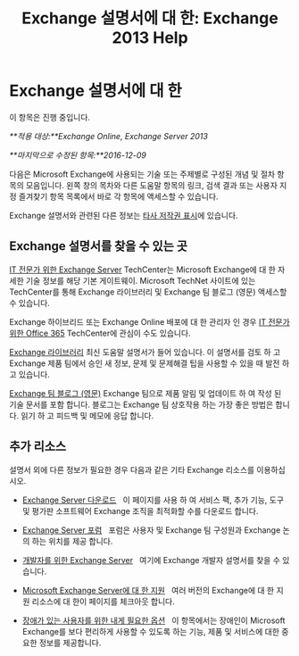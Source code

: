 ﻿---
title: 'Exchange 설명서에 대 한: Exchange 2013 Help'
TOCTitle: Exchange 설명서에 대 한
ms:assetid: cbc07e0d-2884-4e5d-8065-39b7f6299b9b
ms:mtpsurl: https://technet.microsoft.com/ko-kr/library/Dd351146(v=EXCHG.150)
ms:contentKeyID: 50482347
ms.date: 05/23/2018
mtps_version: v=EXCHG.150
ms.translationtype: MT
---

# Exchange 설명서에 대 한

이 항목은 진행 중입니다. 

_**적용 대상:**Exchange Online, Exchange Server 2013_

_**마지막으로 수정된 항목:**2016-12-09_

다음은 Microsoft Exchange에 사용되는 기술 또는 주제별로 구성된 개념 및 절차 항목의 모음입니다. 왼쪽 창의 목차와 다른 도움말 항목의 링크, 검색 결과 또는 사용자 지정 즐겨찾기 항목 목록에서 바로 각 항목에 액세스할 수 있습니다.

Exchange 설명서와 관련된 다른 정보는 [타사 저작권 표시](third-party-copyright-notices-exchange-2013-help.md)에 있습니다.

## Exchange 설명서를 찾을 수 있는 곳

[IT 전문가 위한 Exchange Server](https://go.microsoft.com/fwlink/p/?linkid=34165) TechCenter는 Microsoft Exchange에 대 한 자세한 기술 정보를 해당 기본 게이트웨이. Microsoft TechNet 사이트에 있는 TechCenter를 통해 Exchange 라이브러리 및 Exchange 팀 블로그 (영문) 액세스할 수 있습니다.

Exchange 하이브리드 또는 Exchange Online 배포에 대 한 관리자 인 경우 [IT 전문가 위한 Office 365](https://go.microsoft.com/fwlink/p/?linkid=282341) TechCenter에 관심이 수도 있습니다.

[Exchange 라이브러리](https://go.microsoft.com/fwlink/p/?linkid=82055) 최신 도움말 설명서가 들어 있습니다. 이 설명서를 검토 하 고 Exchange 제품 팀에서 승인 새 정보, 문제 및 문제해결 팁을 사용할 수 있을 때 발전 하 고 있습니다.

[Exchange 팀 블로그 (영문)](https://go.microsoft.com/fwlink/p/?linkid=178595) Exchange 팀으로 제품 알림 및 업데이트 하 여 작성 된 기술 문서를 포함 합니다. 블로그는 Exchange 팀 상호작용 하는 가장 좋은 방법은 합니다. 읽기 하 고 피드백 및 메모에 응답 합니다.

## 추가 리소스

설명서 외에 다른 정보가 필요한 경우 다음과 같은 기타 Exchange 리소스를 이용하십시오.

  - [Exchange Server 다운로드](https://go.microsoft.com/fwlink/p/?linkid=179447)   이 페이지를 사용 하 여 서비스 팩, 추가 기능, 도구 및 평가판 소프트웨어 Exchange 조직을 최적화할 수를 다운로드 합니다.

  - [Exchange Server 포럼](https://go.microsoft.com/fwlink/p/?linkid=60612)   포럼은 사용자 및 Exchange 팀 구성원과 Exchange 논의 하는 위치를 제공 합니다.

  - [개발자를 위한 Exchange Server](https://go.microsoft.com/fwlink/p/?linkid=24705)   여기에 Exchange 개발자 설명서를 찾을 수 있습니다.

  - [Microsoft Exchange Server에 대 한 지원](https://go.microsoft.com/fwlink/p/?linkid=283967)   여러 버전의 Exchange에 대 한 지원 리소스에 대 한이 페이지를 체크아웃 합니다.

  - [장애가 있는 사용자를 위한 내게 필요한 옵션](accessibility-for-people-with-disabilities-exchange-2013-help.md)   이 항목에서는 장애인이 Microsoft Exchange를 보다 편리하게 사용할 수 있도록 하는 기능, 제품 및 서비스에 대한 중요한 정보를 제공합니다.


